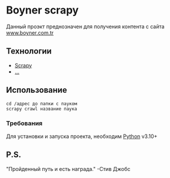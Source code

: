 # Boyner scrapy

Данный проэкт преднозначен для получения контента с сайта www.boyner.com.tr

## Технологии
- [Scrapy](https://scrapy.org/)
- [...](https://www.google.com/search?sca_esv=569950492&sxsrf=AM9HkKkLSyBwFYCESBSYg1acygNzgy2zZA:1696231140781&q=cat+picture&tbm=isch&source=lnms&sa=X&ved=2ahUKEwiGo-m06daBAxWF1QIHHW-EAPsQ0pQJegQIDBAB&biw=958&bih=913&dpr=1)

## Использование
```
cd /адрес до папки с пауком
scrapy crawl название паука
```
### Требования
Для установки и запуска проекта, необходим [Python](https://www.python.org/) v3.10+

## P.S.
"Пройденный путь и есть награда."   -Стив Джобс
